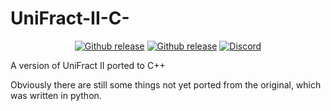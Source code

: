 # UniFract-II-C-
<p align="center">
  <a href="https://github.com/MrCHB1/UniFract-II-C-/blob/master/LICENSE"><img src="https://img.shields.io/badge/license-MIT-900C3F.svg?style=flat" alt="Github release"></a>
  <a href="https://github.com/MrCHB1/UniFract-II-C-/releases"><img src="https://img.shields.io/github/downloads/MrCHB1/UniFract-II-C-/total?style=flat&logo=c++" alt="Github release"></a>
  <a href="https://discord.gg/zR89wVr"><img src="https://img.shields.io/discord/743154716703457411.svg?style=flat&logo=discord" alt="Discord"></a>
</p>
A version of UniFract II ported to C++

Obviously there are still some things not yet ported from the original, which was written in python.
